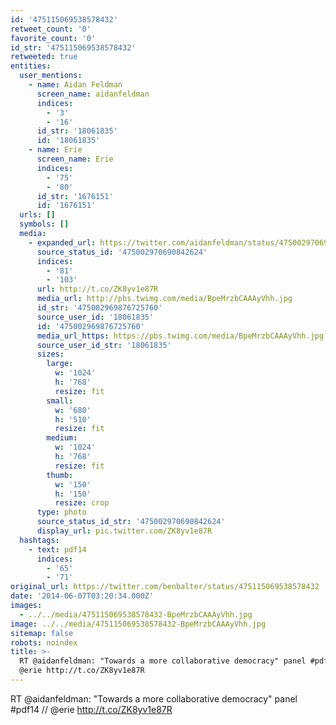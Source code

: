 ```yaml
---
id: '475115069538578432'
retweet_count: '0'
favorite_count: '0'
id_str: '475115069538578432'
retweeted: true
entities:
  user_mentions:
    - name: Aidan Feldman
      screen_name: aidanfeldman
      indices:
        - '3'
        - '16'
      id_str: '18061835'
      id: '18061835'
    - name: Erie
      screen_name: Erie
      indices:
        - '75'
        - '80'
      id_str: '1676151'
      id: '1676151'
  urls: []
  symbols: []
  media:
    - expanded_url: https://twitter.com/aidanfeldman/status/475002970690842624/photo/1
      source_status_id: '475002970690842624'
      indices:
        - '81'
        - '103'
      url: http://t.co/ZK8yv1e87R
      media_url: http://pbs.twimg.com/media/BpeMrzbCAAAyVhh.jpg
      id_str: '475002969876725760'
      source_user_id: '18061835'
      id: '475002969876725760'
      media_url_https: https://pbs.twimg.com/media/BpeMrzbCAAAyVhh.jpg
      source_user_id_str: '18061835'
      sizes:
        large:
          w: '1024'
          h: '768'
          resize: fit
        small:
          w: '680'
          h: '510'
          resize: fit
        medium:
          w: '1024'
          h: '768'
          resize: fit
        thumb:
          w: '150'
          h: '150'
          resize: crop
      type: photo
      source_status_id_str: '475002970690842624'
      display_url: pic.twitter.com/ZK8yv1e87R
  hashtags:
    - text: pdf14
      indices:
        - '65'
        - '71'
original_url: https://twitter.com/benbalter/status/475115069538578432
date: '2014-06-07T03:20:34.000Z'
images:
  - ../../media/475115069538578432-BpeMrzbCAAAyVhh.jpg
image: ../../media/475115069538578432-BpeMrzbCAAAyVhh.jpg
sitemap: false
robots: noindex
title: >-
  RT @aidanfeldman: "Towards a more collaborative democracy" panel #pdf14 //
  @erie http://t.co/ZK8yv1e87R
---
```


RT @aidanfeldman: "Towards a more collaborative democracy" panel #pdf14 // @erie http://t.co/ZK8yv1e87R
